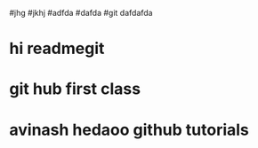 #jhg
#jkhj
#adfda
#dafda
#git dafdafda
# hi readmegit
# git hub first class 
# avinash hedaoo github tutorials 
